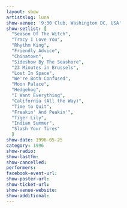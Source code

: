 ```yaml
---
layout: show
artistslug: luna
show-venue: '9:30 Club, Washington DC, USA'
show-setlist: [
  "Season Of The Witch",
  "Tracy I Love You",
  "Rhythm King",
  "Friendly Advice",
  "Chinatown",
  "Sideshow By The Seashore",
  "23 Minutes in Brussels",
  "Lost In Space",
  "We're Both Confused",
  "Moon Palace",
  "Hedgehog",
  "I Want Everything",
  "California (All the Way)",
  "Time to Quit",
  "Freakin' And Peakin'",
  "Tiger Lily",
  "Indian Summer",
  "Slash Your Tires"
  ]
show-date: 1996-05-25
category: 1996
show-radio: 
show-lastfm: 
show-cancelled: 
performers: 
facebook-event-url: 
show-poster-url: 
show-ticket-url: 
show-venue-website: 
show-additional: 
---
```


